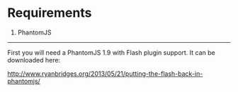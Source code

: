 Requirements
============
1. PhantomJS
------------

First you will need a PhantomJS 1.9 with Flash plugin support. It can be downloaded here:

http://www.ryanbridges.org/2013/05/21/putting-the-flash-back-in-phantomjs/
